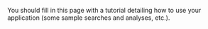 
You should fill in this page with a tutorial detailing how to use your application (some sample searches and analyses, etc.).